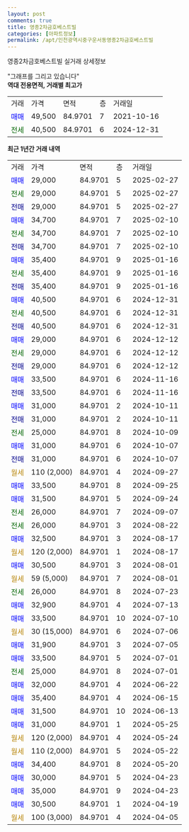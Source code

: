 ```yaml
---
layout: post
comments: true
title: 영종2차금호베스트빌
categories: [아파트정보]
permalink: /apt/인천광역시중구운서동영종2차금호베스트빌
---
```


영종2차금호베스트빌 실거래 상세정보

<script type="text/javascript">
  google.charts.load('current', {'packages':['line', 'corechart']});
  google.charts.setOnLoadCallback(drawChart);

  function drawChart() {
    var data = new google.visualization.DataTable();
    data.addColumn('date', '거래일');
    data.addColumn('number', "매매");
    data.addColumn('number', "전세");
    data.addColumn('number', "전매");

    data.addRows([[new Date(Date.parse("2025-02-27")), 29000, null, null], [new Date(Date.parse("2025-02-27")), null, 29000, null], [new Date(Date.parse("2025-02-27")), null, null, 29000], [new Date(Date.parse("2025-02-10")), 34700, null, null], [new Date(Date.parse("2025-02-10")), null, 34700, null], [new Date(Date.parse("2025-02-10")), null, null, 34700], [new Date(Date.parse("2025-01-16")), 35400, null, null], [new Date(Date.parse("2025-01-16")), null, 35400, null], [new Date(Date.parse("2025-01-16")), null, null, 35400], [new Date(Date.parse("2024-12-31")), 40500, null, null], [new Date(Date.parse("2024-12-31")), null, 40500, null], [new Date(Date.parse("2024-12-31")), null, null, 40500], [new Date(Date.parse("2024-12-12")), 29000, null, null], [new Date(Date.parse("2024-12-12")), null, 29000, null], [new Date(Date.parse("2024-12-12")), null, null, 29000], [new Date(Date.parse("2024-11-16")), 33500, null, null], [new Date(Date.parse("2024-11-16")), null, null, 33500], [new Date(Date.parse("2024-10-11")), 31000, null, null], [new Date(Date.parse("2024-10-11")), null, null, 31000], [new Date(Date.parse("2024-10-09")), null, 25000, null], [new Date(Date.parse("2024-10-07")), 31000, null, null], [new Date(Date.parse("2024-10-07")), null, null, 31000], [new Date(Date.parse("2024-09-27")), null, null, null], [new Date(Date.parse("2024-09-25")), 33500, null, null], [new Date(Date.parse("2024-09-24")), 31500, null, null], [new Date(Date.parse("2024-09-07")), null, 26000, null], [new Date(Date.parse("2024-08-22")), null, 26000, null], [new Date(Date.parse("2024-08-17")), 32500, null, null], [new Date(Date.parse("2024-08-17")), null, null, null], [new Date(Date.parse("2024-08-01")), 30500, null, null], [new Date(Date.parse("2024-08-01")), null, null, null], [new Date(Date.parse("2024-07-23")), null, 26000, null], [new Date(Date.parse("2024-07-13")), 32900, null, null], [new Date(Date.parse("2024-07-10")), 33500, null, null], [new Date(Date.parse("2024-07-06")), null, null, null], [new Date(Date.parse("2024-07-05")), 31900, null, null], [new Date(Date.parse("2024-07-01")), 33500, null, null], [new Date(Date.parse("2024-07-01")), null, 25000, null], [new Date(Date.parse("2024-06-22")), 32000, null, null], [new Date(Date.parse("2024-06-15")), 35400, null, null], [new Date(Date.parse("2024-06-13")), 31500, null, null], [new Date(Date.parse("2024-05-25")), 31000, null, null], [new Date(Date.parse("2024-05-24")), null, null, null], [new Date(Date.parse("2024-05-22")), null, null, null], [new Date(Date.parse("2024-05-20")), 34400, null, null], [new Date(Date.parse("2024-04-23")), 30000, null, null], [new Date(Date.parse("2024-04-23")), 35000, null, null], [new Date(Date.parse("2024-04-19")), 30500, null, null], [new Date(Date.parse("2024-04-05")), null, null, null]]);

    var options = {
      hAxis: {
        format: 'yyyy/MM/dd'
      },    
      lineWidth: 0,
      pointsVisible: true,    
      title: '최근 1년간 유형별 실거래가 분포',
      legend: { position: 'bottom' }
    };

    var formatter = new google.visualization.NumberFormat({pattern:'###,###'} );
    formatter.format(data, 1);
    formatter.format(data, 2);
    
    setTimeout(function() {
        var chart = new google.visualization.LineChart(document.getElementById('columnchart_material'));
        chart.draw(data, (options));
        document.getElementById('loading').style.display = 'none';
    }, 200);
  }
</script>


<div id="loading" style="z-index:20; display: block; margin-left: 0px">"그래프를 그리고 있습니다"</div>
<div id="columnchart_material" style="width: 95%; margin-left: 0px; display: block"></div>
<!-- contents start -->
<b>역대 전용면적, 거래별 최고가</b>
<table class="sortable">
    <tr>
      <td>거래</td>
      <td>가격</td>
      <td>면적</td>
      <td>층</td>
      <td>거래일</td>
    </tr>
        <tr>
          <td><a style="color: blue">매매</a></td>
          <td>49,500</td>
          <td>84.9701</td>
          <td>7</td>
          <td>2021-10-16</td>
        </tr>        
        <tr>
              <td><a style="color: darkgreen">전세</a></td>
              <td>40,500</td>
              <td>84.9701</td>
              <td>6</td>
              <td>2024-12-31</td>
            </tr>        
    
</table>

<b>최근 1년간 거래 내역</b>

<table class="sortable">
    <tr>
      <td>거래</td>
      <td>가격</td>
      <td>면적</td>
      <td>층</td>
      <td>거래일</td>
    </tr>
    <tr>
      <td><a style="color: blue">매매</a></td>
      <td>29,000</td>
      <td>84.9701</td>
      <td>5</td>
      <td>2025-02-27</td>
    </tr>          <tr>
      <td><a style="color: darkgreen">전세</a></td>
      <td>29,000</td>
      <td>84.9701</td>
      <td>5</td>
      <td>2025-02-27</td>
    </tr>          <tr>
      <td><a style="color: darkblue">전매</a></td>
      <td>29,000</td>
      <td>84.9701</td>
      <td>5</td>
      <td>2025-02-27</td>
    </tr>          <tr>
      <td><a style="color: blue">매매</a></td>
      <td>34,700</td>
      <td>84.9701</td>
      <td>7</td>
      <td>2025-02-10</td>
    </tr>          <tr>
      <td><a style="color: darkgreen">전세</a></td>
      <td>34,700</td>
      <td>84.9701</td>
      <td>7</td>
      <td>2025-02-10</td>
    </tr>          <tr>
      <td><a style="color: darkblue">전매</a></td>
      <td>34,700</td>
      <td>84.9701</td>
      <td>7</td>
      <td>2025-02-10</td>
    </tr>          <tr>
      <td><a style="color: blue">매매</a></td>
      <td>35,400</td>
      <td>84.9701</td>
      <td>9</td>
      <td>2025-01-16</td>
    </tr>          <tr>
      <td><a style="color: darkgreen">전세</a></td>
      <td>35,400</td>
      <td>84.9701</td>
      <td>9</td>
      <td>2025-01-16</td>
    </tr>          <tr>
      <td><a style="color: darkblue">전매</a></td>
      <td>35,400</td>
      <td>84.9701</td>
      <td>9</td>
      <td>2025-01-16</td>
    </tr>          <tr>
      <td><a style="color: blue">매매</a></td>
      <td>40,500</td>
      <td>84.9701</td>
      <td>6</td>
      <td>2024-12-31</td>
    </tr>          <tr>
      <td><a style="color: darkgreen">전세</a></td>
      <td>40,500</td>
      <td>84.9701</td>
      <td>6</td>
      <td>2024-12-31</td>
    </tr>          <tr>
      <td><a style="color: darkblue">전매</a></td>
      <td>40,500</td>
      <td>84.9701</td>
      <td>6</td>
      <td>2024-12-31</td>
    </tr>          <tr>
      <td><a style="color: blue">매매</a></td>
      <td>29,000</td>
      <td>84.9701</td>
      <td>6</td>
      <td>2024-12-12</td>
    </tr>          <tr>
      <td><a style="color: darkgreen">전세</a></td>
      <td>29,000</td>
      <td>84.9701</td>
      <td>6</td>
      <td>2024-12-12</td>
    </tr>          <tr>
      <td><a style="color: darkblue">전매</a></td>
      <td>29,000</td>
      <td>84.9701</td>
      <td>6</td>
      <td>2024-12-12</td>
    </tr>          <tr>
      <td><a style="color: blue">매매</a></td>
      <td>33,500</td>
      <td>84.9701</td>
      <td>6</td>
      <td>2024-11-16</td>
    </tr>          <tr>
      <td><a style="color: darkblue">전매</a></td>
      <td>33,500</td>
      <td>84.9701</td>
      <td>6</td>
      <td>2024-11-16</td>
    </tr>          <tr>
      <td><a style="color: blue">매매</a></td>
      <td>31,000</td>
      <td>84.9701</td>
      <td>2</td>
      <td>2024-10-11</td>
    </tr>          <tr>
      <td><a style="color: darkblue">전매</a></td>
      <td>31,000</td>
      <td>84.9701</td>
      <td>2</td>
      <td>2024-10-11</td>
    </tr>          <tr>
      <td><a style="color: darkgreen">전세</a></td>
      <td>25,000</td>
      <td>84.9701</td>
      <td>8</td>
      <td>2024-10-09</td>
    </tr>          <tr>
      <td><a style="color: blue">매매</a></td>
      <td>31,000</td>
      <td>84.9701</td>
      <td>6</td>
      <td>2024-10-07</td>
    </tr>          <tr>
      <td><a style="color: darkblue">전매</a></td>
      <td>31,000</td>
      <td>84.9701</td>
      <td>6</td>
      <td>2024-10-07</td>
    </tr>          <tr>
      <td><a style="color: darkgoldenrod">월세</a></td>
      <td>110 (2,000)</td>
      <td>84.9701</td>
      <td>4</td>
      <td>2024-09-27</td>
    </tr>          <tr>
      <td><a style="color: blue">매매</a></td>
      <td>33,500</td>
      <td>84.9701</td>
      <td>8</td>
      <td>2024-09-25</td>
    </tr>          <tr>
      <td><a style="color: blue">매매</a></td>
      <td>31,500</td>
      <td>84.9701</td>
      <td>5</td>
      <td>2024-09-24</td>
    </tr>          <tr>
      <td><a style="color: darkgreen">전세</a></td>
      <td>26,000</td>
      <td>84.9701</td>
      <td>7</td>
      <td>2024-09-07</td>
    </tr>          <tr>
      <td><a style="color: darkgreen">전세</a></td>
      <td>26,000</td>
      <td>84.9701</td>
      <td>3</td>
      <td>2024-08-22</td>
    </tr>          <tr>
      <td><a style="color: blue">매매</a></td>
      <td>32,500</td>
      <td>84.9701</td>
      <td>3</td>
      <td>2024-08-17</td>
    </tr>          <tr>
      <td><a style="color: darkgoldenrod">월세</a></td>
      <td>120 (2,000)</td>
      <td>84.9701</td>
      <td>1</td>
      <td>2024-08-17</td>
    </tr>          <tr>
      <td><a style="color: blue">매매</a></td>
      <td>30,500</td>
      <td>84.9701</td>
      <td>3</td>
      <td>2024-08-01</td>
    </tr>          <tr>
      <td><a style="color: darkgoldenrod">월세</a></td>
      <td>59 (5,000)</td>
      <td>84.9701</td>
      <td>7</td>
      <td>2024-08-01</td>
    </tr>          <tr>
      <td><a style="color: darkgreen">전세</a></td>
      <td>26,000</td>
      <td>84.9701</td>
      <td>8</td>
      <td>2024-07-23</td>
    </tr>          <tr>
      <td><a style="color: blue">매매</a></td>
      <td>32,900</td>
      <td>84.9701</td>
      <td>4</td>
      <td>2024-07-13</td>
    </tr>          <tr>
      <td><a style="color: blue">매매</a></td>
      <td>33,500</td>
      <td>84.9701</td>
      <td>10</td>
      <td>2024-07-10</td>
    </tr>          <tr>
      <td><a style="color: darkgoldenrod">월세</a></td>
      <td>30 (15,000)</td>
      <td>84.9701</td>
      <td>6</td>
      <td>2024-07-06</td>
    </tr>          <tr>
      <td><a style="color: blue">매매</a></td>
      <td>31,900</td>
      <td>84.9701</td>
      <td>3</td>
      <td>2024-07-05</td>
    </tr>          <tr>
      <td><a style="color: blue">매매</a></td>
      <td>33,500</td>
      <td>84.9701</td>
      <td>5</td>
      <td>2024-07-01</td>
    </tr>          <tr>
      <td><a style="color: darkgreen">전세</a></td>
      <td>25,000</td>
      <td>84.9701</td>
      <td>8</td>
      <td>2024-07-01</td>
    </tr>          <tr>
      <td><a style="color: blue">매매</a></td>
      <td>32,000</td>
      <td>84.9701</td>
      <td>4</td>
      <td>2024-06-22</td>
    </tr>          <tr>
      <td><a style="color: blue">매매</a></td>
      <td>35,400</td>
      <td>84.9701</td>
      <td>4</td>
      <td>2024-06-15</td>
    </tr>          <tr>
      <td><a style="color: blue">매매</a></td>
      <td>31,500</td>
      <td>84.9701</td>
      <td>10</td>
      <td>2024-06-13</td>
    </tr>          <tr>
      <td><a style="color: blue">매매</a></td>
      <td>31,000</td>
      <td>84.9701</td>
      <td>1</td>
      <td>2024-05-25</td>
    </tr>          <tr>
      <td><a style="color: darkgoldenrod">월세</a></td>
      <td>120 (2,000)</td>
      <td>84.9701</td>
      <td>4</td>
      <td>2024-05-24</td>
    </tr>          <tr>
      <td><a style="color: darkgoldenrod">월세</a></td>
      <td>110 (2,000)</td>
      <td>84.9701</td>
      <td>5</td>
      <td>2024-05-22</td>
    </tr>          <tr>
      <td><a style="color: blue">매매</a></td>
      <td>34,400</td>
      <td>84.9701</td>
      <td>8</td>
      <td>2024-05-20</td>
    </tr>          <tr>
      <td><a style="color: blue">매매</a></td>
      <td>30,000</td>
      <td>84.9701</td>
      <td>5</td>
      <td>2024-04-23</td>
    </tr>          <tr>
      <td><a style="color: blue">매매</a></td>
      <td>35,000</td>
      <td>84.9701</td>
      <td>9</td>
      <td>2024-04-23</td>
    </tr>          <tr>
      <td><a style="color: blue">매매</a></td>
      <td>30,500</td>
      <td>84.9701</td>
      <td>1</td>
      <td>2024-04-19</td>
    </tr>          <tr>
      <td><a style="color: darkgoldenrod">월세</a></td>
      <td>100 (3,000)</td>
      <td>84.9701</td>
      <td>4</td>
      <td>2024-04-05</td>
    </tr>      </table>
<!-- contents end -->    

